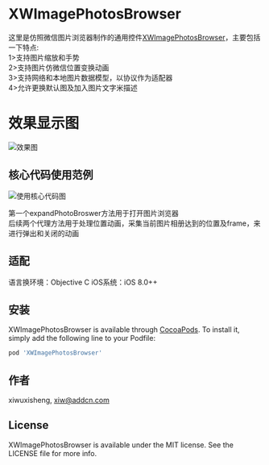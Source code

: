 # XWImagePhotosBrowser
这里是仿照微信图片浏览器制作的通用控件[XWImagePhotosBrowser](https://github.com/xiwuxisheng/XWImagePhotosBrowser)，主要包括一下特点:  
1>支持图片缩放和手势  
2>支持图片仿微信位置变换动画  
3>支持网络和本地图片数据模型，以协议作为适配器  
4>允许更换默认图及加入图片文字米描述  

# 效果显示图  
![效果图](http://i2.bvimg.com/685434/4742301bd8b7c601.gif)

## 核心代码使用范例  
![使用核心代码图](http://i1.bvimg.com/685434/c26879d0056ecd43.jpg)  

第一个expandPhotoBroswer方法用于打开图片浏览器  
后续两个代理方法用于处理位置动画，采集当前图片相册达到的位置及frame，来进行弹出和关闭的动画

## 适配  
语言换环境：Objective C
iOS系统：iOS 8.0++

## 安装

XWImagePhotosBrowser is available through [CocoaPods](https://cocoapods.org). To install
it, simply add the following line to your Podfile:

```ruby
pod 'XWImagePhotosBrowser'
```

## 作者

xiwuxisheng, xiw@addcn.com

## License

XWImagePhotosBrowser is available under the MIT license. See the LICENSE file for more info.
